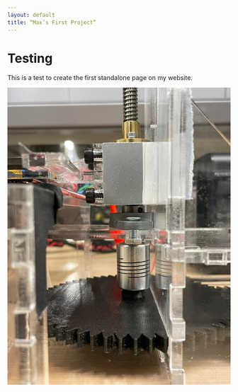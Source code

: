```yaml
---
layout: default
title: “Max’s First Project”
---
```


# Testing

This is a test to create the first standalone page on my website.

![Magnetometer data collection platform](images/IMG_3834.jpeg)
